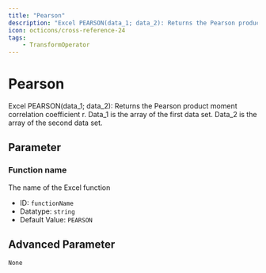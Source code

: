```yaml
---
title: "Pearson"
description: "Excel PEARSON(data_1; data_2): Returns the Pearson product moment correlation coefficient r. Data_1 is the array of the first data set. Data_2 is the array of the second data set."
icon: octicons/cross-reference-24
tags: 
    - TransformOperator
---
```

# Pearson
<!-- This file was generated - DO NOT CHANGE IT MANUALLY -->



Excel PEARSON(data_1; data_2): Returns the Pearson product moment correlation coefficient r. Data_1 is the array of the first data set. Data_2 is the array of the second data set.

## Parameter

### Function name

The name of the Excel function

- ID: `functionName`
- Datatype: `string`
- Default Value: `PEARSON`





## Advanced Parameter

`None`